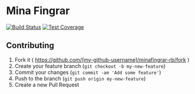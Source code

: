 # Mina Fingrar

[![Build Status](https://travis-ci.org/smgt/mina-fingrar-rb.svg)](https://travis-ci.org/smgt/mina-fingrar-rb)
[![Test Coverage](https://codeclimate.com/github/smgt/mina-fingrar-rb/badges/coverage.svg)](https://codeclimate.com/github/smgt/mina-fingrar-rb)

## Contributing

1. Fork it ( https://github.com/[my-github-username]/minafingrar-rb/fork )
2. Create your feature branch (`git checkout -b my-new-feature`)
3. Commit your changes (`git commit -am 'Add some feature'`)
4. Push to the branch (`git push origin my-new-feature`)
5. Create a new Pull Request
